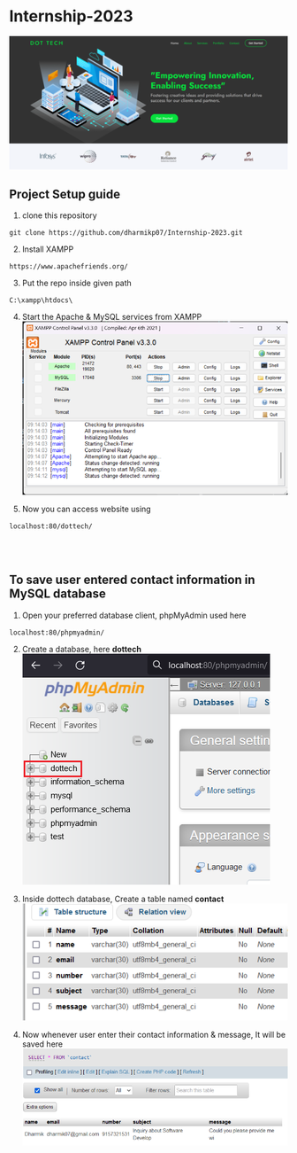 # Internship-2023


![Screenshot-1](/assets/img/screenshots/Screenshot-1.png)


## Project Setup guide

1. clone this repository

```git
git clone https://github.com/dharmikp07/Internship-2023.git

```
2. Install XAMPP

```
https://www.apachefriends.org/
```
3. Put the repo inside given path
```
C:\xampp\htdocs\
```
4. Start the Apache & MySQL services from XAMPP
![Screenshot-2](/assets/img/screenshots/XAMPP_SS.png)

5. Now you can access website using 
```
localhost:80/dottech/
```
<br><br>

## To save user entered contact information in MySQL database

1. Open your preferred database client, phpMyAdmin used here
```
localhost:80/phpmyadmin/
``` 
2. Create a database, here **dottech**
![Screenshot-3](/assets/img/screenshots/Database.png)

3. Inside dottech database, Create a table named **contact**
![Screenshot-4](/assets/img/screenshots/table_structure.png)
4. Now whenever user enter their contact information & message, It will be saved here
![Screenshot-5](/assets/img/screenshots/db_output.png)

